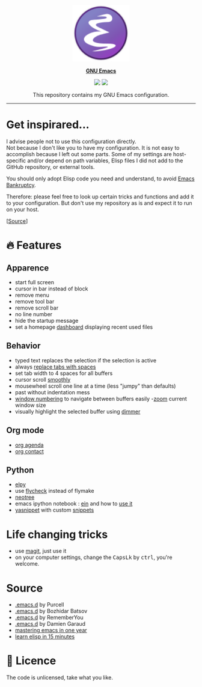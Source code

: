 <p align="center"><img src="misc/emacs_icon.svg" width=150 height=150/></p>
<p align="center"><a href="https://www.gnu.org/software/emacs/"><b>GNU Emacs</b></a></p>
<p align="center">
	<a href="https://www.gnu.org/software/emacs/"><img src="https://img.shields.io/badge/GNU%20Emacs-27.0.50-b48ead.svg?style=flat-square"/></a>
	<a href="https://orgmode.org/"><img src="https://img.shields.io/badge/org--mode-9.2.3-489a9f.svg?style=flat-square"/></a>
</p>
<p align="center">This repository contains my GNU Emacs configuration.</p>

---

# Get inspirared...

I advise people not to use this configuration directly.  
Not because I don't like you to have my configuration. It is not easy to accomplish because I left out some parts. Some of my settings are host-specific and/or depend on path variables, Elisp files I did not add to the GitHub repository, or external tools.  

You should only adopt Elisp code you need and understand, to avoid [Emacs Bankruptcy](https://www.emacswiki.org/emacs/DotEmacsBankruptcy).  

Therefore: please feel free to look up certain tricks and functions and add it to your configuration. But don't use my repository as is and expect it to run on your host.  

[[Source](https://karl-voit.at/2017/06/03/emacs-org/)]

# 🔥 Features

## Apparence

- start full screen
- cursor in bar instead of block
- remove menu
- remove tool bar
- remove scroll bar
- no line number
- hide the startup message
- set a homepage [dashboard](https://github.com/emacs-dashboard/emacs-dashboard) displaying recent used files

## Behavior

- typed text replaces the selection if the selection is active
- always [replace tabs with spaces](https://www.youtube.com/watch?v=SsoOG6ZeyUI)
- set tab width to 4 spaces for all buffers
- cursor scroll [smoothly](https://github.com/aspiers/smooth-scrolling) 
- mousewheel scroll one line at a time (less "jumpy" than defaults)
- past without indentation mess
- [window numbering](https://github.com/nschum/window-numbering.el) to navigate between buffers easily
-[zoom](https://github.com/gonewest818/dimmer.el) current window size
- visually highlight the selected buffer using [dimmer](https://github.com/gonewest818/dimmer.el)
    
## Org mode

- [org agenda](https://blog.aaronbieber.com/2016/09/24/an-agenda-for-life-with-org-mode.html)
- [org contact](https://www.reddit.com/r/emacs/comments/8toivy/tip_how_to_manage_your_contacts_with_orgcontacts/)


## Python

- [elpy](https://github.com/jorgenschaefer/elpy)
- use [flycheck](https://github.com/flycheck/flycheck) instead of flymake
- [neotree](https://github.com/jaypei/emacs-neotree)
- emacs ipython notebook : [ein](https://github.com/millejoh/emacs-ipython-notebook) and how to [use it](/programming_conf/python_ein.md) 
- [yasnippet](https://github.com/joaotavora/yasnippet) with custom [snippets](/snippet/python-mode)

# Life changing tricks

- use [magit](https://magit.vc/), just use it
- on your computer settings, change the <kbd>CapsLk</kbd> by <kbd>ctrl</kbd>, you're welcome.

# Source

- [.emacs.d](https://github.com/purcell/emacs.d) by Purcell 
- [.emacs.d](https://github.com/bbatsov/emacs.d) by Bozhidar Batsov 
- [.emacs.d](https://github.com/rememberYou/.emacs.d) by RememberYou 
- [.emacs.d](https://github.com/garaud/foggycowinn/tree/master/emacs) by Damien Garaud 
- [mastering emacs in one year](https://github.com/redguardtoo/mastering-emacs-in-one-year-guide/blob/master/guide-en.org)
- [learn elisp in 15 minutes](https://learnxinyminutes.com/docs/fr-fr/elisp-fr/)

# 📜 Licence

The code is unlicensed, take what you like.
